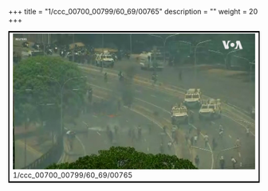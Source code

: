 +++
title = "1/ccc_00700_00799/60_69/00765"
description = ""
weight = 20
+++

<table style="border:2px solid black;max-width:800px;max-height:800px;" 
><tr><td>
<img class="center-fit-jpg"
src="/jpg_/aaa_20190430_NxaOmWaI8sI_00764.jpg">
1/ccc_00700_00799/60_69/00765
</img></td></tr></table>
